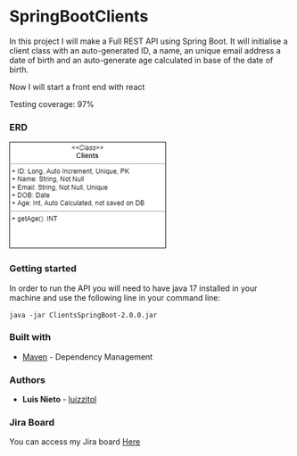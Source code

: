 # SpringBootClients

In this project I will make a Full REST API using Spring Boot.
It will initialise a client class with an auto-generated ID, a name, an unique email address a date of birth and an auto-generate age calculated in base of the date of birth.

Now I will start a front end with react

Testing coverage: 97%

### ERD

![ERD](src/main/resources/pictures/ClientsERD.png)

### Getting started

In order to run the API you will need to have java 17 installed in your machine and use the following line in your command line:

```
java -jar ClientsSpringBoot-2.0.0.jar
```

### Built with

- [Maven](https://maven.apache.org/) - Dependency Management

### Authors

- **Luis Nieto** - [luizzitol](https://github.com/luizzitol/)

### Jira Board

You can access my Jira board [Here](https://luisn.atlassian.net/jira/software/projects/LUIS/boards/1/)
